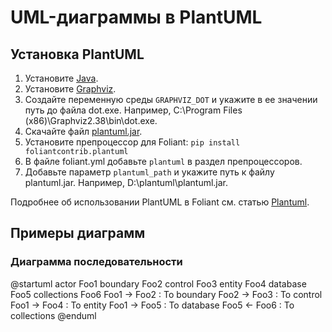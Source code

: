 # UML-диаграммы в PlantUML

## Установка PlantUML

1. Установите [Java](https://www.java.com/en/download/).
2. Установите [Graphviz](https://plantuml.com/ru/graphviz-dot).
3. Создайте переменную среды `GRAPHVIZ_DOT` и укажите в ее значении путь до файла dot.exe. Например, C:\Program Files (x86)\Graphviz2.38\bin\dot.exe.
4. Скачайте файл [plantuml.jar](http://sourceforge.net/projects/plantuml/files/plantuml.jar/download).
5. Установите препроцессор для Foliant: `pip install foliantcontrib.plantuml`
6. В файле foliant.yml  добавьте `plantuml` в раздел препроцессоров.
7. Добавьте параметр `plantuml_path` и укажите путь к файлу plantuml.jar. Например, D:\plantuml\plantuml.jar.

Подробнее об использовании PlantUML в Foliant см. статью [Plantuml](https://foliant-docs.github.io/docs/preprocessors/plantuml/#usage).

## Примеры диаграмм

### Диаграмма последовательности

<plantuml>
    @startuml
    actor Foo1
    boundary Foo2
    control Foo3
    entity Foo4
    database Foo5
    collections Foo6
    Foo1 -> Foo2 : To boundary
    Foo2 -> Foo3 : To control
    Foo1 -> Foo4 : To entity
    Foo1 -> Foo5 : To database
    Foo5 <- Foo6 : To collections
    @enduml
</plantuml>
